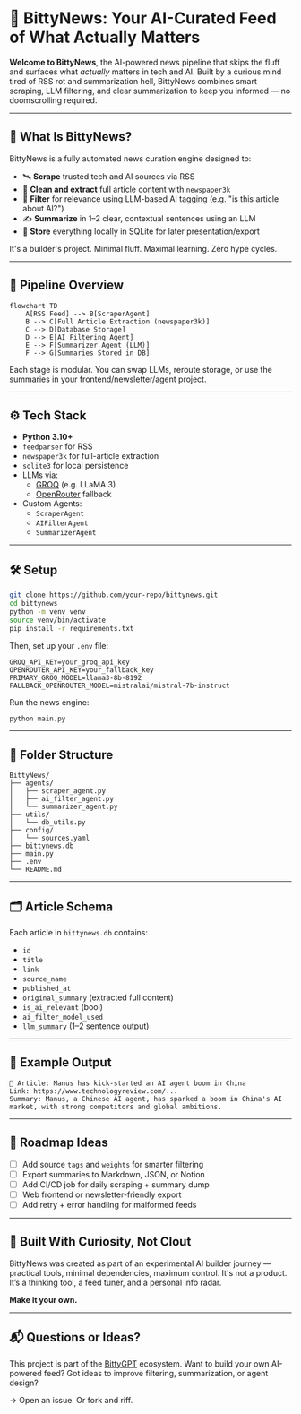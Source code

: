 
# 📰 BittyNews: Your AI-Curated Feed of What Actually Matters

**Welcome to BittyNews**, the AI-powered news pipeline that skips the fluff and surfaces what *actually* matters in tech and AI. Built by a curious mind tired of RSS rot and summarization hell, BittyNews combines smart scraping, LLM filtering, and clear summarization to keep you informed — no doomscrolling required.

---

## 🧠 What Is BittyNews?

BittyNews is a fully automated news curation engine designed to:

- 🛰️ **Scrape** trusted tech and AI sources via RSS
- 🧽 **Clean and extract** full article content with `newspaper3k`
- 🧠 **Filter** for relevance using LLM-based AI tagging (e.g. "is this article about AI?")
- ✍️ **Summarize** in 1–2 clear, contextual sentences using an LLM
- 💾 **Store** everything locally in SQLite for later presentation/export

It's a builder's project. Minimal fluff. Maximal learning. Zero hype cycles.

---

## 🔧 Pipeline Overview

```mermaid
flowchart TD
    A[RSS Feed] --> B[ScraperAgent]
    B --> C[Full Article Extraction (newspaper3k)]
    C --> D[Database Storage]
    D --> E[AI Filtering Agent]
    E --> F[Summarizer Agent (LLM)]
    F --> G[Summaries Stored in DB]
```

Each stage is modular. You can swap LLMs, reroute storage, or use the summaries in your frontend/newsletter/agent project.

---

## ⚙️ Tech Stack

- **Python 3.10+**
- `feedparser` for RSS
- `newspaper3k` for full-article extraction
- `sqlite3` for local persistence
- LLMs via:
  - [GROQ](https://groq.com/) (e.g. LLaMA 3)
  - [OpenRouter](https://openrouter.ai/) fallback
- Custom Agents:
  - `ScraperAgent`
  - `AIFilterAgent`
  - `SummarizerAgent`

---

## 🛠️ Setup

```bash
git clone https://github.com/your-repo/bittynews.git
cd bittynews
python -m venv venv
source venv/bin/activate
pip install -r requirements.txt
```

Then, set up your `.env` file:

```env
GROQ_API_KEY=your_groq_api_key
OPENROUTER_API_KEY=your_fallback_key
PRIMARY_GROQ_MODEL=llama3-8b-8192
FALLBACK_OPENROUTER_MODEL=mistralai/mistral-7b-instruct
```

Run the news engine:

```bash
python main.py
```

---

## 📂 Folder Structure

```
BittyNews/
├── agents/
│   ├── scraper_agent.py
│   ├── ai_filter_agent.py
│   └── summarizer_agent.py
├── utils/
│   └── db_utils.py
├── config/
│   └── sources.yaml
├── bittynews.db
├── main.py
├── .env
└── README.md
```

---

## 🗂️ Article Schema

Each article in `bittynews.db` contains:

- `id`
- `title`
- `link`
- `source_name`
- `published_at`
- `original_summary` (extracted full content)
- `is_ai_relevant` (bool)
- `ai_filter_model_used`
- `llm_summary` (1–2 sentence output)

---

## 🧪 Example Output

```text
📄 Article: Manus has kick-started an AI agent boom in China
Link: https://www.technologyreview.com/...
Summary: Manus, a Chinese AI agent, has sparked a boom in China's AI market, with strong competitors and global ambitions.
```

---

## 🧰 Roadmap Ideas

- [ ] Add source `tags` and `weights` for smarter filtering
- [ ] Export summaries to Markdown, JSON, or Notion
- [ ] Add CI/CD job for daily scraping + summary dump
- [ ] Web frontend or newsletter-friendly export
- [ ] Add retry + error handling for malformed feeds

---

## 🤖 Built With Curiosity, Not Clout

BittyNews was created as part of an experimental AI builder journey — practical tools, minimal dependencies, maximum control. It's not a product. It’s a thinking tool, a feed tuner, and a personal info radar.

**Make it your own.**

---

## 📬 Questions or Ideas?

This project is part of the [BittyGPT](https://bittygpt.com/) ecosystem. Want to build your own AI-powered feed? Got ideas to improve filtering, summarization, or agent design?

→ Open an issue. Or fork and riff.
